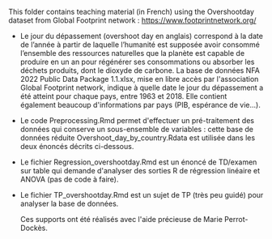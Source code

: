 This folder contains teaching material (in French) using the Overshootday dataset from Global Footprint network : https://www.footprintnetwork.org/

- Le jour du dépassement (overshoot day en anglais) correspond à la date de l’année à partir de laquelle l’humanité est supposée avoir consommé l’ensemble
 des ressources naturelles que la planète est capable de produire en un an pour régénérer ses consommations ou absorber les déchets produits, dont le dioxyde de carbone.
La base de données NFA 2022 Public Data Package 1.1.xlsx, mise en libre accès par l'association Global Footprint network, indique à quelle date le jour du dépassement a été atteint
pour chaque pays, entre 1963 et 2018. Elle contient également beaucoup d'informations par pays (PIB, espérance de vie...).

- Le code Preprocessing.Rmd permet d'effectuer un pré-traitement des données qui conserve un sous-ensemble de variables : cette base de données réduite Overshoot_day_by_country.Rdata est utilisée dans les deux énoncés décrits ci-dessous.

- Le fichier Regression_overshootday.Rmd est un énoncé de TD/examen sur table qui demande d'analyser des sorties R de régression linéaire et ANOVA (pas de code à faire).

- Le fichier TP_overshootday.Rmd est un sujet de TP (très peu guidé) pour analyser la base de données.

  Ces supports ont été réalisés avec l'aide précieuse de Marie Perrot-Dockès.

